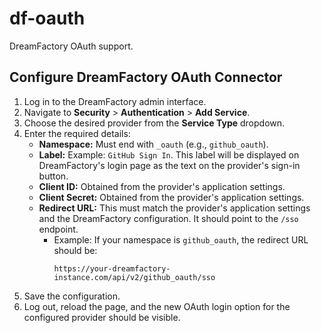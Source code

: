 # df-oauth
DreamFactory OAuth support.

## Configure DreamFactory OAuth Connector

1. Log in to the DreamFactory admin interface.
2. Navigate to **Security** > **Authentication** > **Add Service**.
3. Choose the desired provider from the **Service Type** dropdown.
4. Enter the required details:
   - **Namespace:** Must end with `_oauth` (e.g., `github_oauth`).
   - **Label:** Example: `GitHub Sign In`. This label will be displayed on DreamFactory's login page as the text on the provider's sign-in button.
   - **Client ID:** Obtained from the provider's application settings.
   - **Client Secret:** Obtained from the provider's application settings.
   - **Redirect URL:** This must match the provider's application settings and the DreamFactory configuration. It should point to the `/sso` endpoint.
      - Example: If your namespace is `github_oauth`, the redirect URL should be:
        ```
        https://your-dreamfactory-instance.com/api/v2/github_oauth/sso
        ```
5. Save the configuration.
6. Log out, reload the page, and the new OAuth login option for the configured provider should be visible.  

